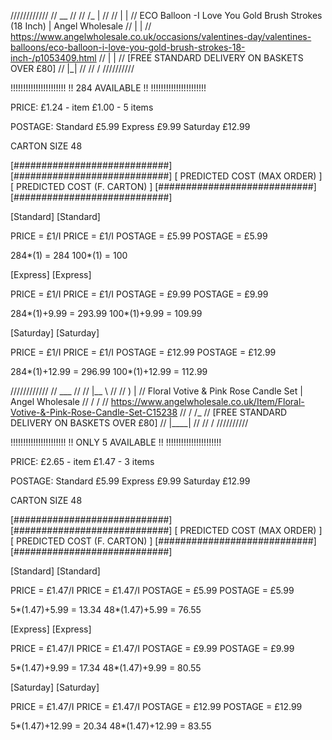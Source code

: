 ////////////
//   __   //
//  /_ |  //
//   | |  //	ECO Balloon -I Love You Gold Brush Strokes (18 Inch) | Angel Wholesale
//   | |  //	https://www.angelwholesale.co.uk/occasions/valentines-day/valentines-balloons/eco-balloon-i-love-you-gold-brush-strokes-18-inch-/p1053409.html
//   | |  //	[FREE STANDARD DELIVERY ON BASKETS OVER £80]
//   |_|  //
//        /
//////////

!!!!!!!!!!!!!!!!!!!!!!
!!  284  AVAILABLE  !!
!!!!!!!!!!!!!!!!!!!!!!

PRICE:
£1.24 - item
£1.00 - 5 items

POSTAGE:
Standard	£5.99
Express		£9.99
Saturday	£12.99

CARTON SIZE
48

[############################]			[############################]
[ PREDICTED COST (MAX ORDER) ]			[ PREDICTED COST (F. CARTON) ]
[############################]			[############################]

[Standard]								[Standard]

PRICE 	= £1/I							PRICE 	= £1/I
POSTAGE = £5.99							POSTAGE = £5.99

284*(1) = 284							100*(1) = 100

[Express]								[Express]

PRICE 	= £1/I							PRICE 	= £1/I
POSTAGE = £9.99							POSTAGE = £9.99

284*(1)+9.99 = 293.99					100*(1)+9.99 = 109.99

[Saturday]								[Saturday]

PRICE 	= £1/I							PRICE 	= £1/I
POSTAGE = £12.99						POSTAGE = £12.99

284*(1)+12.99 = 296.99					100*(1)+12.99 = 112.99

////////////
//  ___   //
// |__ \  //
//    ) | //	Floral Votive & Pink Rose Candle Set | Angel Wholesale
//   / /  //	https://www.angelwholesale.co.uk/Item/Floral-Votive-&-Pink-Rose-Candle-Set-C15238
//  / /_  //	[FREE STANDARD DELIVERY ON BASKETS OVER £80]
// |____| //
//        /
//////////

!!!!!!!!!!!!!!!!!!!!!!
!! ONLY 5 AVAILABLE !!
!!!!!!!!!!!!!!!!!!!!!!

PRICE:
£2.65 - item
£1.47 - 3 items

POSTAGE:
Standard	£5.99
Express		£9.99
Saturday	£12.99

CARTON SIZE
48

[############################]			[############################]
[ PREDICTED COST (MAX ORDER) ]			[ PREDICTED COST (F. CARTON) ]
[############################]			[############################]

[Standard]								[Standard]

PRICE 	= £1.47/I						PRICE 	= £1.47/I
POSTAGE = £5.99							POSTAGE = £5.99

5*(1.47)+5.99 = 13.34					48*(1.47)+5.99 = 76.55

[Express]								[Express]

PRICE 	= £1.47/I						PRICE 	= £1.47/I
POSTAGE = £9.99							POSTAGE = £9.99

5*(1.47)+9.99 = 17.34					48*(1.47)+9.99 = 80.55

[Saturday]								[Saturday]

PRICE 	= £1.47/I						PRICE 	= £1.47/I
POSTAGE = £12.99						POSTAGE = £12.99

5*(1.47)+12.99 = 20.34					48*(1.47)+12.99 = 83.55
 
